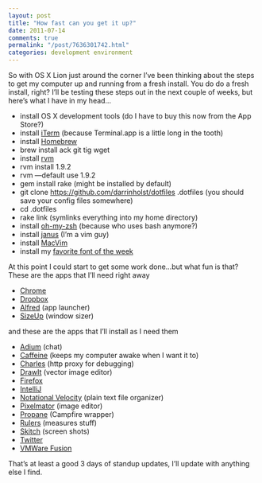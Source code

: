 ```yaml
---
layout: post
title: "How fast can you get it up?"
date: 2011-07-14
comments: true
permalink: "/post/7636301742.html"
categories: development environment
---
```


So with OS X Lion just around the corner I’ve been thinking about the steps to get my computer up and running from a fresh install. You do do a fresh install, right? I’ll be testing these steps out in the next couple of weeks, but here’s what I have in my head…

* install OS X development tools (do I have to buy this now from the App Store?)
* install [iTerm](http://www.iterm2.com/) (because Terminal.app is a little long in the tooth)
* install [Homebrew](https://github.com/mxcl/homebrew)
* brew install ack git tig wget
* install [rvm](https://rvm.beginrescueend.com/)
* rvm install 1.9.2
* rvm —default use 1.9.2
* gem install rake (might be installed by default)
* git clone https://github.com/darrinholst/dotfiles .dotfiles (you should save your config files somewhere)
* cd .dotfiles
* rake link (symlinks everything into my home directory)
* install [oh-my-zsh](https://github.com/robbyrussell/oh-my-zsh) (because who uses bash anymore?)
* install [janus](https://github.com/carlhuda/janus) (I’m a vim guy)
* install [MacVim](http://code.google.com/p/macvim/)
* install my [favorite font of the week](https://github.com/andreberg/Meslo-Font)

At this point I could start to get some work done…but what fun is that? These are the apps that I’ll need right away

* [Chrome](http://www.google.com/chrome)
* [Dropbox](https://www.dropbox.com/)
* [Alfred](http://www.alfredapp.com/) (app launcher)
* [SizeUp](http://irradiatedsoftware.com/sizeup/) (window sizer)

and these are the apps that I’ll install as I need them

* [Adium](http://adium.im/) (chat)
* [Caffeine](http://lightheadsw.com/caffeine/) (keeps my computer awake when I want it to)
* [Charles](http://www.charlesproxy.com/) (http proxy for debugging)
* [DrawIt](http://www.bohemiancoding.com/drawit) (vector image editor)
* [Firefox](http://www.mozilla.com/en-US/firefox/new/)
* [IntelliJ](http://www.jetbrains.com/idea/)
* [Notational Velocity](http://notational.net/) (plain text file organizer)
* [Pixelmator](http://www.pixelmator.com/) (image editor)
* [Propane](http://propaneapp.com/) (Campfire wrapper)
* [Rulers](http://itunes.apple.com/app/rulers/id415310758?mt=12) (measures stuff)
* [Skitch](http://skitch.com/) (screen shots)
* [Twitter](http://itunes.apple.com/us/app/twitter/id409789998?mt=12)
* [VMWare Fusion](http://www.vmware.com/products/fusion/overview.html)

That’s at least a good 3 days of standup updates, I’ll update with anything else I find.

